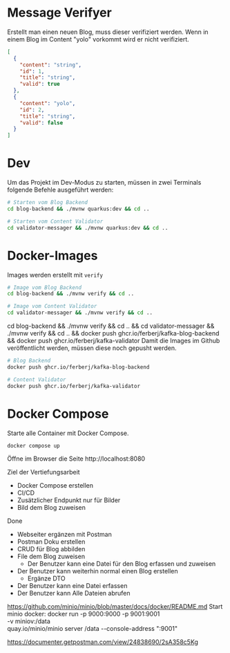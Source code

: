 # Message Verifyer
Erstellt man einen neuen Blog, muss dieser verifiziert werden. 
Wenn in einem Blog im Content "yolo" vorkommt wird er nicht verifiziert. 
```json
[
  {
    "content": "string",
    "id": 1,
    "title": "string",
    "valid": true
  },
  {
    "content": "yolo",
    "id": 2,
    "title": "string",
    "valid": false
  }
]
```

# Dev
Um das Projekt im Dev-Modus zu starten, müssen in zwei Terminals folgende Befehle ausgeführt werden:
```bash
# Starten vom Blog Backend
cd blog-backend && ./mvnw quarkus:dev && cd ..
```
```bash
# Starten vom Content Validator
cd validator-messager && ./mvnw quarkus:dev && cd ..
```
# Docker-Images
Images werden erstellt mit `verify`
```bash
# Image vom Blog Backend
cd blog-backend && ./mvnw verify && cd ..
```
```bash
# Image vom Content Validator
cd validator-messager && ./mvnw verify && cd ..
```
cd blog-backend && ./mvnw verify && cd .. && cd validator-messager && ./mvnw verify && cd .. && docker push ghcr.io/ferberj/kafka-blog-backend && docker push ghcr.io/ferberj/kafka-validator
Damit die Images im Github veröffentlicht werden, müssen diese noch gepusht werden.
```bash
# Blog Backend
docker push ghcr.io/ferberj/kafka-blog-backend
```
```bash
# Content Validator
docker push ghcr.io/ferberj/kafka-validator
```

# Docker Compose
Starte alle Container mit Docker Compose.

`docker compose up`

Öffne im Browser die Seite http://localhost:8080






Ziel der Vertiefungsarbeit
- Docker Compose erstellen
- CI/CD
- Zusätzlicher Endpunkt nur für Bilder
- Bild dem Blog zuweisen

Done
- Webseiter ergänzen mit Postman
- Postman Doku erstellen
- CRUD für Blog abbilden
- File dem Blog zuweisen
  - Der Benutzer kann eine Datei für den Blog erfassen und zuweisen
- Der Benutzer kann weiterhin normal einen Blog erstellen
  - Ergänze DTO
- Der Benutzer kann eine Datei erfassen
- Der Benutzer kann Alle Dateien abrufen 

https://github.com/minio/minio/blob/master/docs/docker/README.md
Start minio docker:
docker run -p 9000:9000 -p 9001:9001 \
  -v miniov:/data \
  quay.io/minio/minio server /data --console-address ":9001"

https://documenter.getpostman.com/view/24838690/2sA358c5Kg